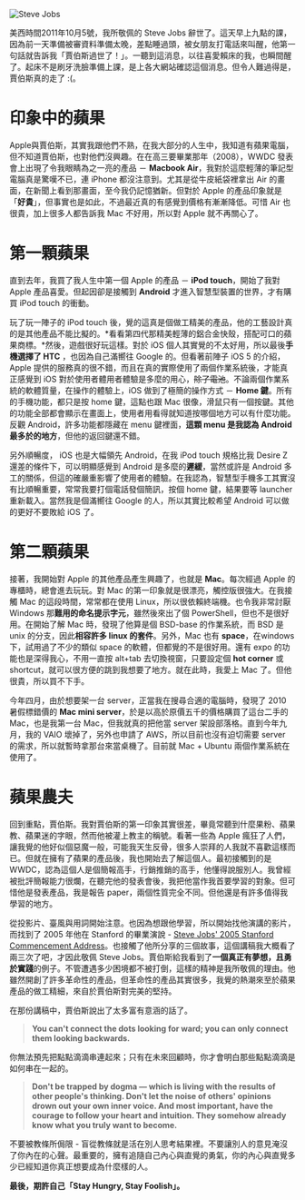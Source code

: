 <!--
[date]: 2011-10-09
[title]: Steve Jobs
[name]: steve-jobs
[tag]:  Apple, Steve Jobs | 賈伯斯
-->

![Steve Jobs][feature photo]


美西時間2011年10月5號，我所敬佩的 Steve Jobs 辭世了。這天早上九點的課，因為前一天準備被審資料準備太晚，差點睡過頭，被女朋友打電話來叫醒，他第一句話就告訴我「賈伯斯過世了！」。一聽到這消息，以往喜愛賴床的我，也瞬間醒了。起床不是刷牙洗臉準備上課，是上各大網站確認這個消息。但令人難過得是，賈伯斯真的走了 :(。


印象中的蘋果
===========

Apple與賈伯斯，其實我跟他們不熟，在我大部分的人生中，我知道有蘋果電腦，但不知道賈伯斯，也對他們沒興趣。在在高三要畢業那年（2008），WWDC 發表會上出現了令我眼睛為之一亮的產品 － **Macbook Air**，我對於這麼輕薄的筆記型電腦真是驚嘆不已，連 iPhone 都沒注意到。尤其是從牛皮紙袋裡拿出 Air 的畫面，在新聞上看到那畫面，至今我仍記憶猶新。但對於 Apple 的產品印象就是「**好貴**」，但事實也是如此，不過最近真的有感覺到價格有漸漸降低。可惜 Air 也很貴，加上很多人都告訴我 Mac 不好用，所以對 Apple 就不再關心了。

第一顆蘋果
=======

直到去年，我買了我人生中第一個 Apple 的產品 － **iPod touch**，開始了我對 Apple 產品喜愛。但起因卻是接觸到 **Android** 才進入智慧型裝置的世界，才有購買 iPod touch 的衝動。

玩了玩一陣子的 iPod touch 後，覺的這真是個做工精美的產品，他的工藝設計真的是其他產品不能比擬的。*看看第四代那精美輕薄的鋁合金快殼，搭配可口的蘋果商標。*然後，遊戲很好玩這樣。對於 iOS 個人其實覺的不太好用，所以最後**手機選擇了 HTC** ，也因為自己滿嚮往 Google 的。但看著前陣子 iOS 5 的介紹，Apple 提供的服務真的很不錯，而且在真的實際使用了兩個作業系統後，才能真正感覺到 iOS 對於使用者體用者體驗是多麼的用心，~~除了電池~~。不論兩個作業系統的軟體質量，在操作的體驗上，iOS 做到了極簡的操作方式 － **Home 鍵**。所有的手機功能，都只是按 home 鍵，這點也跟 Mac 很像，滑鼠只有一個按鍵。其他的功能全部都會顯示在畫面上，使用者用看得就知道按哪個地方可以有什麼功能。反觀 Android，許多功能都隱藏在 menu 鍵裡面，**這顆 menu 是我認為 Android 最多於的地方**，但他的返回鍵還不錯。

另外順暢度， iOS 也是大幅領先 Android，在我 iPod touch 規格比我 Desire Z 還差的條件下，可以明顯感覺到 Android 是多麼的**遲緩**，當然或許是 Android 多工的關係，但這的確嚴重影響了使用者的體驗。在我認為，智慧型手機多工其實沒有比順暢重要，常常我要打個電話發個簡訊，按個 home 鍵，結果要等 launcher 重新載入。當然我是個滿嚮往 Google 的人，所以其實比較希望 Android 可以做的更好不要敗給 iOS 了。

第二顆蘋果
=======

接著，我開始對 Apple 的其他產品產生興趣了，也就是 **Mac**。每次經過 Apple 的專櫃時，總會進去玩玩。對 Mac 的第一印象就是很漂亮，觸控版很強大。在我接觸 Mac 的這段時間，常常都在使用 Linux，所以很依賴終端機。也令我非常討厭 Windows 那**難用的命名提示字元**，雖然後來出了個 PowerShell，但也不是很好用。在開始了解 Mac 時，發現了他算是個 BSD-base 的作業系統，而 BSD 是 unix 的分支，因此**相容許多 linux 的套件**。另外，Mac 也有 **space**，在windows下，試用過了不少的類似 space 的軟體，但都覺的不是很好用。還有 expo 的功能也是深得我心，不用一直按 alt+tab 去切換視窗，只要設定個 **hot corner** 或 shortcut，就可以很方便的跳到我想要了地方。就在此時，我愛上 Mac 了。但他很貴，所以買不下手。

今年四月，由於想要架一台 server，正當我在搜尋合適的電腦時，發現了 2010 暑假標錯價的 **Mac mini server**，於是以高於原價五千的價格購買了這台二手的 Mac，也是我第一台 Mac，但我就真的把他當 server 架設部落格。直到今年九月，我的 VAIO 壞掉了，另外也申請了 AWS，所以目前也沒有迫切需要 server 的需求，所以就暫時拿那台來當桌機了。目前就 Mac + Ubuntu 兩個作業系統在使用了。

蘋果農夫
=======

回到重點，賈伯斯。我對賈伯斯的第一印象其實很差，畢竟常聽到什麼果粉、蘋果教、蘋果迷的字眼，然而他被灌上教主的稱號。看著一些為 Apple 瘋狂了人們，讓我覺的他好似個惡魔一般，可能我天生反骨，很多人崇拜的人我就不喜歡這樣而已。但就在擁有了蘋果的產品後，我也開始去了解這個人。最初接觸到的是 WWDC，認為這個人是個簡報高手，行銷推銷的高手，他懂得說服別人。我曾經被批評簡報能力很爛，在聽完他的發表會後，我把他當作我首要學習的對象。但可惜他是發表產品，我是報告 paper，兩個性質完全不同。但他還是有許多值得我學習的地方。

從投影片、臺風與用詞開始注意。也因為想跟他學習，所以開始找他演講的影片，而找到了 2005 年他在 Stanford 的畢業演說 - [Steve Jobs' 2005 Stanford Commencement Address][1]。也接觸了他所分享的三個故事，這個講稿我大概看了兩三次了吧，才因此敬佩 Steve Jobs。賈伯斯給我看到了**一個真正有夢想，且勇於實踐**的例子。不管遭遇多少困境都不被打倒，這樣的精神是我所敬佩的理由。他雖然開創了許多革命性的產品，但革命性的產品其實很多，我覺的熱潮來至於蘋果產品的做工精細，來自於賈伯斯對完美的堅持。

在那份講稿中，賈伯斯說出了太多富有意涵的話了。

> **You can't connect the dots looking for ward; you can only connect them looking backwards.** 

你無法預先把點點滴滴串連起來；只有在未來回顧時，你才會明白那些點點滴滴是如何串在一起的。

> **Don't be trapped by dogma — which is living with the results of other people's thinking. Don't let the noise of others' opinions drown out your own inner voice. And most important, have the courage to follow your heart and intuition. They somehow already know what you truly want to become.**

不要被教條所侷限 - 盲從教條就是活在別人思考結果裡。不要讓別人的意見淹沒了你內在的心聲。最重要的，擁有追隨自己內心與直覺的勇氣，你的內心與直覺多少已經知道你真正想要成為什麼樣的人。

**最後，期許自己「Stay Hungry, Stay Foolish」。**

[1]: http://www.youtube.com/watch?v=UF8uR6Z6KLc
[feature photo]: http://i.minus.com/jECYk11vLdSzB.jpg